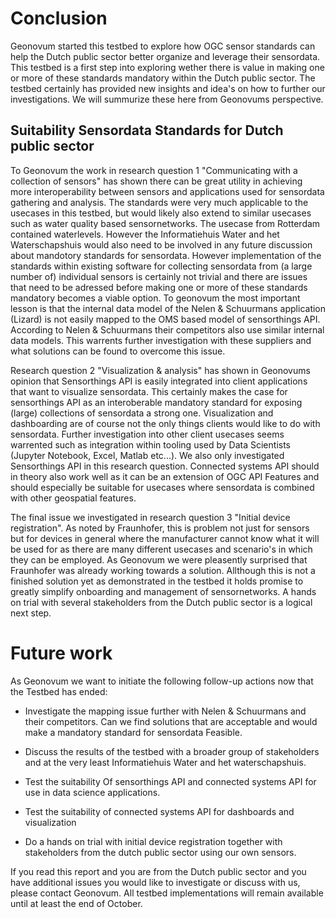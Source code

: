 # Conclusion
Geonovum started this testbed to explore how OGC sensor standards can help the Dutch public sector better organize and leverage their sensordata.
This testbed is a first step into exploring wether there is value in making one or more of these standards mandatory within the Dutch public sector.
The testbed certainly has provided new insights and idea's on how to further our investigations. We will summurize these here from Geonovums perspective.

## Suitability Sensordata Standards for Dutch public sector
To Geonovum the work in research question 1 "Communicating with a collection of sensors" has shown there can be great utility in achieving more interoperability between sensors and applications used for sensordata gathering and analysis. The standards were very much applicable to the usecases in this testbed, but would likely also extend to similar usecases such as water quality based sensornetworks. The usecase from Rotterdam contained waterlevels. However the Informatiehuis Water and het Waterschapshuis would also need to be involved in any future discussion about mandotory standards for sensordata.
However implementation of the standards within existing software for collecting sensordata from (a large number of) individual sensors is certainly not trivial and there are issues that need to be adressed before making one or more of these standards mandatory becomes a viable option. To geonovum the most important lesson is that the internal data model of the Nelen & Schuurmans application (Lizard) is not easily mapped to the OMS based model of sensorthings API. According to Nelen & Schuurmans their competitors also use similar internal data models. This warrents further investigation with these suppliers and what solutions can be found to overcome this issue.

Research question 2 "Visualization & analysis" has shown in Geonovums opinion that Sensorthings API is easily integrated into client applications that want to visualize sensordata. This certainly makes the case for sensorthings API as an interoberable mandatory standard for exposing (large) collections of sensordata a strong one. Visualization and dashboarding are of course not the only things clients would like to do with sensordata. Further investigation into other client usecases seems warrented such as integration within tooling used by Data Scientists (Jupyter Notebook, Excel, Matlab etc...). We also only investigated Sensorthings API in this research question. Connected systems API should in theory also work well as it can be an extension of OGC API Features and should especially be suitable for usecases where sensordata is combined with other geospatial features.

The final issue we investigated in research question 3 "Initial device registration". As noted by Fraunhofer, this is problem not just for sensors but for devices in general where the manufacturer cannot know what it will be used for as there are many different usecases and scenario's in which they can be employed. As Geonovum we were pleasently surprised that Fraunhofer was already working towards a solution. Allthough this is not a finished solution yet as demonstrated in the testbed it holds promise to greatly simplify onboarding and management of sensornetworks. A hands on trial with several stakeholders from the Dutch public sector is a logical next step.

# Future work
As Geonovum we want to initiate the following follow-up actions now that the Testbed has ended:

* Investigate the mapping issue further with Nelen & Schuurmans and their competitors. Can we find solutions that are acceptable and would make a mandatory standard for sensordata Feasible.

* Discuss the results of the testbed with a broader group of stakeholders and at the very least Informatiehuis Water and het waterschapshuis.

* Test the suitability Of sensorthings API and connected systems API for use in data science applications.

* Test the suitability of connected systems API for dashboards and visualization

* Do a hands on trial with initial device registration together with stakeholders from the dutch public sector using our own sensors.

If you read this report and you are from the Dutch public sector and you have additional issues you would like to investigate or discuss with us, please contact Geonovum. All testbed implementations will remain available until at least the end of October. 
